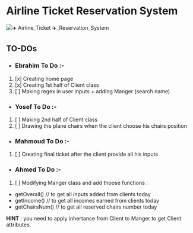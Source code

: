 # Airline Ticket Reservation System

![✈️ Airline_Ticket ✈️_Reservation_System](https://github.com/Ebrahim-Gamal-77/Airline_Ticket_Reservation_System/assets/149944484/a5788b21-bee8-4ce3-972e-860a36a77841)

## TO-DOs
- ### Ebrahim To Do :-
1. [x] Creating home page
2. [x] Creating 1st half of Client class
3. [ ] Making regex in user inputs + adding Manger (search name)


- ### Yosef To Do :-
1. [ ] Making 2nd half of Client class
2. [ ] Drawing the plane chairs when the client choose his chairs position


- ### Mahmoud To Do :-
1. [ ] Creating final ticket after the client provide all his inputs


- ### Ahmed To Do :-
1. [ ] Modifying Manger class and add thoose functions :
- getOverall() // to get all inputs added from clients today
- getIncome() // to get all incomes earned from clients today
- getChairsNum() // to get all reserved chairs number today

**HINT** : you need to apply inhertance from Client to Manger to get Client attributes.

